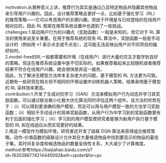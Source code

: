 motivation:从某种意义上讲，推荐行为其实是通过凸显特定物品并隐藏其他物品来引导用户兴趣的。因此，设计推荐策略会更好一点，比如基于强化学习（RL）的推荐策略——它可以考虑用户的长期兴趣。但由于环境是与已经登陆的在线用户相对应的，因此 RL 框架在推荐系统设置中也遇到了一些挑战。  
challenges:1.驱动用户行为的兴趣点（奖励函数）一般是未知的，但它对于 RL 算法的使用来说至关重要。在用于推荐系统的现有 RL 算法中，奖励函数一般是手动设计的（例如用 ±1 表示点击或不点击），这可能无法反映出用户对不同项目的偏好如何。  
2.model-free的RL一般都需要和环境（在线用户）进行大量的交互才能学到良好的策略。但这在推荐系统设置中是不切实际的。如果推荐看起来比较随机或者推荐结果不符合在线用户兴趣，她会很快放弃这一服务。  
因此，为了解决无模型方法样本复杂度大的问题，基于模型的 RL 方法更为可取。近期有一些研究在相关但不相同的环境设置中训练机器人策略，结果表明基于模型的 RL 采样效率更高。  
contribution:1.开发了生成对抗学习（GAN）方法来模拟用户行为动态并学习其奖励函数。可以通过联合极小化极大优化算法同时评估这两个组件。该方法的优势在于：（i）可以得到更准确的用户模型，而且可以用与用户模型一致的方法学习奖励函数；（ii）相较于手动设计的简单奖励函数，从用户行为中学习到的奖励函数更有利于后面的强化学习；（iii）学习到的用户模型使研究者能够为新用户执行基于模型的 RL 和在线适应从而实现更好的结果。  
2.用这一模型作为模拟环境，研究者还开发了级联 DQN 算法来获得组合推荐策略。动作-价值函数的级联设计允许其在大量候选物品中找到要显示的物品的最佳子集，其时间复杂度和候选物品的数量呈线性关系，大大减少了计算难度。  
method:参考https://baijiahao.baidu.com/s?id=1635388774214445092&wfr=spider&for=pc  
